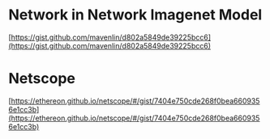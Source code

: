 # Network in Network Imagenet Model
[https://gist.github.com/mavenlin/d802a5849de39225bcc6](https://gist.github.com/mavenlin/d802a5849de39225bcc6)

# Netscope
[https://ethereon.github.io/netscope/#/gist/7404e750cde268f0bea6609356e1cc3b](https://ethereon.github.io/netscope/#/gist/7404e750cde268f0bea6609356e1cc3b)
